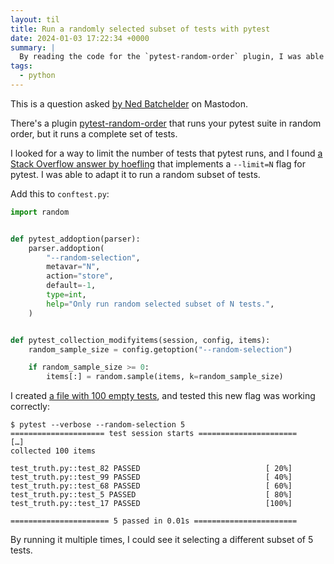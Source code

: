 ```yaml
---
layout: til
title: Run a randomly selected subset of tests with pytest
date: 2024-01-03 17:22:34 +0000
summary: |
  By reading the code for the `pytest-random-order` plugin, I was able to write a new plugin that runs a random subset of tests.
tags:
  - python
---
```

This is a question asked [by Ned Batchelder][nedbat] on Mastodon.

There's a plugin [pytest-random-order] that runs your pytest suite in random order, but it runs a complete set of tests.

I looked for a way to limit the number of tests that pytest runs, and I found [a Stack Overflow answer by hoefling][hoefling] that implements a `--limit=N` flag for pytest.
I was able to adapt it to run a random subset of tests.

Add this to `conftest.py`:

```python
import random


def pytest_addoption(parser):
    parser.addoption(
        "--random-selection",
        metavar="N",
        action="store",
        default=-1,
        type=int,
        help="Only run random selected subset of N tests.",
    )


def pytest_collection_modifyitems(session, config, items):
    random_sample_size = config.getoption("--random-selection")

    if random_sample_size >= 0:
        items[:] = random.sample(items, k=random_sample_size)
```

I created [a file with 100 empty tests](test_truth.py), and tested this new flag was working correctly:

```console
$ pytest --verbose --random-selection 5
===================== test session starts ======================
[…]
collected 100 items

test_truth.py::test_82 PASSED                            [ 20%]
test_truth.py::test_99 PASSED                            [ 40%]
test_truth.py::test_68 PASSED                            [ 60%]
test_truth.py::test_5 PASSED                             [ 80%]
test_truth.py::test_17 PASSED                            [100%]

====================== 5 passed in 0.01s =======================
```

By running it multiple times, I could see it selecting a different subset of 5 tests.

[nedbat]: https://hachyderm.io/@nedbat/111692835374984900
[pytest-random-order]: https://github.com/jbasko/pytest-random-order
[hoefling]: https://stackoverflow.com/a/56699824/1558022
